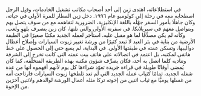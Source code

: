 في استطلاعاته، اهتدى زين إلى أحد أصحاب مكاتب تشغيل الخادمات، وقبِل الرجل اصطحابه معه في رحلة إلى كولومبو عام ١٩٩٦. دخل زين المطار للمرة الأولى في حياته، وكان جاهلًا بأمور السفر جهْلَه باللغة الإنكليزية، الضرورية لتفاهمه مع من سوف يتصل بهم ويتواصل معهم في سيريلانكا. في سفرته الأولى والتي تلتها، كان زين يتصرف بلهوٍ ولعب، وكأنه لم يكن مصدِّقًا لما هو مقبل عليه. استأجر لعمله الجديد مكتبًا صغيرًا في الطبقة الأرضية من بناية في بئر العبد لا تبعد كثيرًا من ورشة تغيير زيوت السيارات وإصلاح أعطال دواليبها، وتسكن عمته في طبقتها الأولى. في البداية، لم يسع حتى إلى الحصول على خط هاتفي لمكتبه، بل اعتمد في اتصالاته على هاتف بيت عمته التي كانت تخرج إلى الشرفة وتناديه كلما اتصل به أحد، فكان يصرِّف شؤون مكتبه بهذه الطريقة المتخلّفة، كما كان يُمضي أوقاتًا طويلة في قراءة جريدة تعوّد شراءها كل يوم لأنهم أفهموه أنها من عدة شغله الجديد، تمامًا كثياب عمله الجديد التي لم تعد تلطخها زيوت السيارات فارتاحت أمه من غسلها يوميًّا مع ثياب اثنين من إخوته تركا مثله أعمال الورشة لوالدهم ولاثنين آخرَين من الإخوة.
